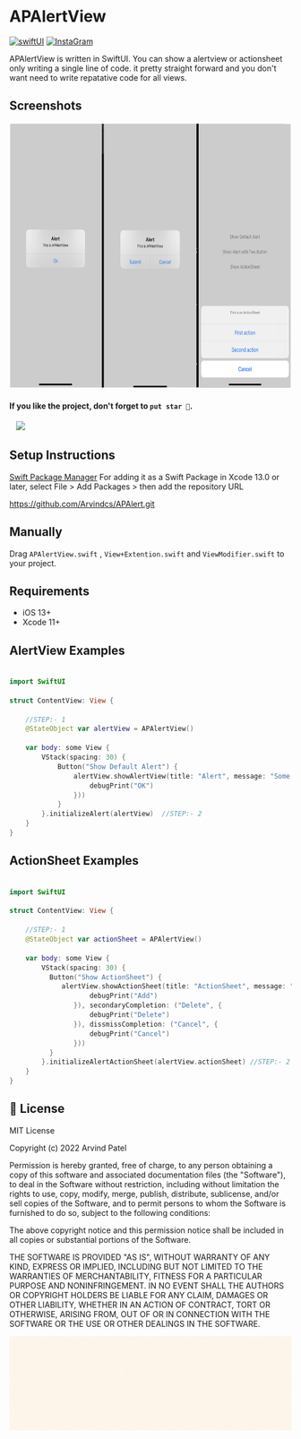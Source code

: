 APAlertView
=============

[![swiftUI](https://img.shields.io/badge/SWIFTUI-green)](https://developer.apple.com/documentation/swiftui)
[![InstaGram](https://img.shields.io/badge/Instagram-CodewithArvind-brightgreen)](https://www.instagram.com/codewitharvind)


APAlertView is written in SwiftUI. You can show a alertview or actionsheet only writing a single line of code. it pretty straight forward and you don't want need to write repatative code for all views.

Screenshots
---------
<img src="https://github.com/Arvindcs/APAlertView/blob/main/images/screenshot.png" width="700" height="475"/>


#### If you like the project, don't forget to `put star 🌟`.

</a>&nbsp;&nbsp;&nbsp;<a href="https://paypal.me/arvindp07" target="_blank"><img src="https://img.shields.io/badge/Donate-informational?style=for-the-badge&logo=paypal&logoColor=white" ></a>

Setup Instructions
------------------
[Swift Package Manager](https://www.swift.org/getting-started/#package-manager)
For adding it as a Swift Package in Xcode 13.0 or later, select File > Add Packages > then add the repository URL 

https://github.com/Arvindcs/APAlert.git

## Manually

Drag `APAlertView.swift` , `View+Extention.swift` and  `ViewModifier.swift` to your project.

## Requirements
* iOS 13+
* Xcode 11+

AlertView Examples
---------
```swift

import SwiftUI

struct ContentView: View {
    
    //STEP:- 1
    @StateObject var alertView = APAlertView()

    var body: some View {
        VStack(spacing: 30) {
            Button("Show Default Alert") {
                alertView.showAlertView(title: "Alert", message: "Some Message", primaryCompletion: ("OK", {
                    debugPrint("OK")
                }))
            }
        }.initializeAlert(alertView)  //STEP:- 2
    }
}

```

ActionSheet Examples
---------
```swift

import SwiftUI

struct ContentView: View {
    
    //STEP:- 1
    @StateObject var actionSheet = APAlertView()

    var body: some View {
        VStack(spacing: 30) {
          Button("Show ActionSheet") {
             alertView.showActionSheet(title: "ActionSheet", message: "Message" , primaryCompletion: ("Add", {
                    debugPrint("Add")
                }), secondaryCompletion: ("Delete", {
                    debugPrint("Delete")
                }), dissmissCompletion: ("Cancel", {
                    debugPrint("Cancel")
                }))
          }
        }.initializeAlertActionSheet(alertView.actionSheet) //STEP:- 2
    }
}

```

## 📃 License

MIT License

Copyright (c) 2022 Arvind Patel

Permission is hereby granted, free of charge, to any person obtaining a copy
of this software and associated documentation files (the "Software"), to deal
in the Software without restriction, including without limitation the rights
to use, copy, modify, merge, publish, distribute, sublicense, and/or sell
copies of the Software, and to permit persons to whom the Software is
furnished to do so, subject to the following conditions:

The above copyright notice and this permission notice shall be included in all
copies or substantial portions of the Software.

THE SOFTWARE IS PROVIDED "AS IS", WITHOUT WARRANTY OF ANY KIND, EXPRESS OR
IMPLIED, INCLUDING BUT NOT LIMITED TO THE WARRANTIES OF MERCHANTABILITY,
FITNESS FOR A PARTICULAR PURPOSE AND NONINFRINGEMENT. IN NO EVENT SHALL THE
AUTHORS OR COPYRIGHT HOLDERS BE LIABLE FOR ANY CLAIM, DAMAGES OR OTHER
LIABILITY, WHETHER IN AN ACTION OF CONTRACT, TORT OR OTHERWISE, ARISING FROM,
OUT OF OR IN CONNECTION WITH THE SOFTWARE OR THE USE OR OTHER DEALINGS IN THE
SOFTWARE.

<img src="https://github.com/Arvindcs/APAlertView/blob/main/images/banner.gif"></a>
